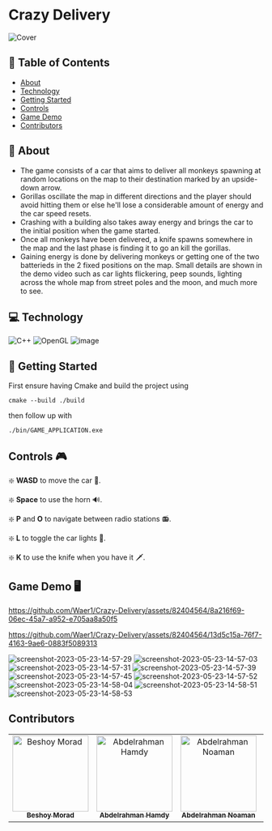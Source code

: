 # Crazy Delivery
![Cover](https://github.com/Waer1/Crazy-Delivery/assets/82404564/01cf7c4f-9fae-47f8-9488-651dc0c5d749)

## 📝 Table of Contents

- [About](#about)
- [Technology](#technolgies)
- [Getting Started](#started)
- [Controls](#controls)
- [Game Demo](#demo)
- [Contributors](#contributors)

## 📙 About <a name = "about"></a>

- The game consists of a car that aims to deliver all monkeys spawning at random locations on the map to their destination marked by an upside-down arrow.
- Gorillas oscillate the map in different directions and the player should avoid hitting them or else he'll lose a considerable amount of energy and the car speed resets.
- Crashing with a building also takes away energy and brings the car to the initial position when the game started.
- Once all monkeys have been delivered, a knife spawns somewhere in the map and the last phase is finding it to go an kill the gorillas.
- Gaining energy is done by delivering monkeys or getting one of the two batterieds in the 2 fixed positions on the map. Small details are shown in the demo video such as car lights flickering, peep sounds, lighting across the whole map from street poles and the moon, and much more to see.

## 💻 Technology <a name = "technolgies"></a>

![C++](https://img.shields.io/badge/c++-%2300599C.svg?style=for-the-badge&logo=c%2B%2B&logoColor=white) ![OpenGL](https://img.shields.io/badge/OpenGL-%23FFFFFF.svg?style=for-the-badge&logo=opengl) ![image](https://user-images.githubusercontent.com/49572294/178163500-d9e59ebc-7653-4e61-be80-fa49c2c9e505.png)

## 🚀 Getting Started <a name = "started"></a>

First ensure having Cmake and build the project using

```
cmake --build ./build
```

then follow up with

```
./bin/GAME_APPLICATION.exe
```

## Controls 🎮 <a name = "controls"></a>

❇️ **WASD** to move the car 🚗.

❇️ **Space** to use the horn 🔊.

❇️ **P** and **O** to navigate between radio stations 📻.

❇️ **L** to toggle the car lights 🚨.

❇️ **K** to use the knife when you have it 🗡️.

## Game Demo 🖥️ <a name = "demo"></a>

https://github.com/Waer1/Crazy-Delivery/assets/82404564/8a216f69-06ec-45a7-a952-e705aa8a50f5

https://github.com/Waer1/Crazy-Delivery/assets/82404564/13d5c15a-76f7-4163-9ae6-0883f5089313

![screenshot-2023-05-23-14-57-29](https://github.com/Waer1/Crazy-Delivery/assets/82404564/cc42381a-43bf-44f0-9575-6deb91534a76)
![screenshot-2023-05-23-14-57-03](https://github.com/Waer1/Crazy-Delivery/assets/82404564/5130525c-8561-4907-a681-43fdd3a15f98)
![screenshot-2023-05-23-14-57-31](https://github.com/Waer1/Crazy-Delivery/assets/82404564/56968e2b-89da-4301-a8b3-44008c89c69e)
![screenshot-2023-05-23-14-57-39](https://github.com/Waer1/Crazy-Delivery/assets/82404564/42a38953-c21f-418a-88e2-d9646e8457ce)
![screenshot-2023-05-23-14-57-45](https://github.com/Waer1/Crazy-Delivery/assets/82404564/80f299e8-341e-4f48-b142-4964a7f8e1a1)
![screenshot-2023-05-23-14-57-52](https://github.com/Waer1/Crazy-Delivery/assets/82404564/b5ac0efb-f5df-40e3-9d22-353580e795b6)
![screenshot-2023-05-23-14-58-04](https://github.com/Waer1/Crazy-Delivery/assets/82404564/f058c027-ae88-405c-ae64-11eb6a17586a)
![screenshot-2023-05-23-14-58-51](https://github.com/Waer1/Crazy-Delivery/assets/82404564/ef14db50-e41a-4c87-8667-2a31db64040a)
![screenshot-2023-05-23-14-58-53](https://github.com/Waer1/Crazy-Delivery/assets/82404564/45eb22e8-2765-4e12-a55f-68799f488195)


## Contributors <a name = "contributors"></a>

<table>
  <tr>
		<td align="center">
    <a href="https://github.com/BeshoyMorad" target="_black">
    <img src="https://avatars.githubusercontent.com/u/82404564?v=4" width="150px;" alt="Beshoy Morad"/>
    <br />
    <sub><b>Beshoy Morad</b></sub></a>
    </td>
		<td align="center">
    <a href="https://github.com/AbdelrahmanHamdyy" target="_black">
    <img src="https://avatars.githubusercontent.com/u/67989900?v=4" width="150px;" alt="Abdelrahman Hamdy"/>
    <br />
    <sub><b>Abdelrahman Hamdy</b></sub></a>
    </td>
    <td align="center">
    <a href="https://github.com/AbdelrahmanNoaman" target="_black">
    <img src="https://avatars.githubusercontent.com/u/76150639?v=4" width="150px;" alt="Abdelrahman Noaman"/>
    <br />
    <sub><b>Abdelrahman Noaman</b></sub></a>
    </td>
    <td align="center">
    <a href="https://github.com/Waer1" target="_black">
    <img src="https://avatars.githubusercontent.com/u/70758177?v=4" width="150px;" alt="Yousef Alwaer"/>
    <br />
    <sub><b>Yousef Alwaer</b></sub></a>
    </td>
  </tr>
 </table>
